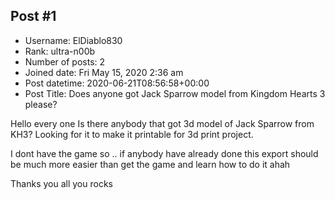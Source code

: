 ## Post #1
- Username: ElDiablo830
- Rank: ultra-n00b
- Number of posts: 2
- Joined date: Fri May 15, 2020 2:36 am
- Post datetime: 2020-06-21T08:56:58+00:00
- Post Title: Does anyone got Jack Sparrow model from Kingdom Hearts 3 please?

Hello every one
Is there anybody that got 3d model of Jack Sparrow from KH3?
Looking for it to make it printable for 3d print project.

I dont have the game so .. if anybody have already done this export should be much more easier than get the game and learn how to do it ahah

Thanks you all you rocks
